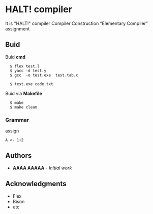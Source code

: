 # HALT! compiler

It is "HALT!" compiler
Compiler Construction “Elementary Compiler” assignment

## Buid

Buid **cmd**

```
  $ flex test.l
  $ yacc -d test.y
  $ gcc  -o test.exe  test.tab.c 

  $ test.exe code.txt

```

Buid via **Makefile**

```
  $ make 
  $ make clean  

```

### Grammar

assign 

```
A <- 1+2
```


## Authors

* **AAAA AAAAA** - *Initial work* 

## Acknowledgments

* Flex
* Bison
* etc

